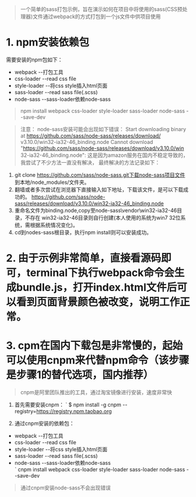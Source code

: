 > 一个简单的sass打包示例，旨在演示如何在项目中将使用的sass(CSS预处理器)文件通过webpack的方式打包到一个js文件中供项目使用

# 1. npm安装依赖包
需要安装的npm包如下：
* webpack --打包工具
* css-loader --read css file
* style-loader --将css style插入html页面
* sass-loader --read sass file(.scss)
* node-sass --sass-loader依赖node-sass    
> npm install webpack css-loader style-loader sass-loader node-sass --save-dev   


> 注意：
node-sass安装可能会出现如下错误：
Start downloading binary at https://github.com/sass/node-sass/releases/download/ v3.10.0/win32-ia32-46_binding.node
Cannot download "https://github.com/sass/node-sass/releases/download/v3.10.0/win
32-ia32-46_binding.node":
这是因为amazon服务在国内不稳定导致的，我尝试了不少方法一直没有解决，
最终解决的方法记录如下：
1. git clone https://github.com/sass/node-sass.git下载node-sass项目文件
到本地/node_modules/文件夹。
2. 翻墙或者多次尝试在浏览器下直接输入如下地址，下载该文件，是可以下载成功的。 https://github.com/sass/node-sass/releases/download/v3.10.0/win32-ia32-46_binding.node
3. 重命名文件为binding.node,copy至node-sass\vendor\win32-ia32-46目录，不存在
win32-ia32-46目录则自行创建(本人使用的系统为win7 32位系统，需根据系统情况变化)。
4. cd到nodes-sass根目录，执行npm install则可以安装成功。

# 2. 由于示例非常简单，直接看源码即可，terminal下执行webpack命令会生成bundle.js，打开index.html文件后可以看到页面背景颜色被改变，说明工作正常。

# 3. cpm在国内下载包是非常慢的，起始可以使用cnpm来代替npm命令（该步骤是步骤1的替代选项，国内推荐）
> cnpm是阿里团队推出的工具，通过淘宝镜像进行安装，速度非常快
1. 首先需要安装cnpm：
` $ npm install -g cnpm --registry=https://registry.npm.taobao.org

2. 通过cnpm安装的依赖包：
* webpack --打包工具
* css-loader --read css file
* style-loader --将css style插入html页面
* sass-loader --read sass file(.scss)
* node-sass --sass-loader依赖node-sass    
` cnpm install webpack css-loader style-loader sass-loader node-sass --save-dev
> 通过cnpm安装node-sass不会出现错误
